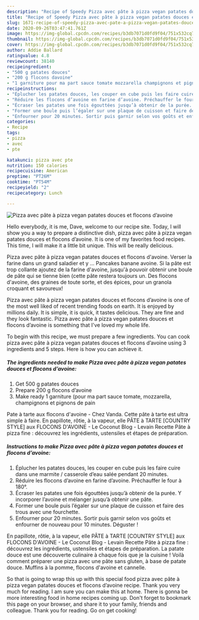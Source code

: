 ```yaml
---
description: "Recipe of Speedy Pizza avec pâte à pizza vegan patates douces et flocons d’avoine"
title: "Recipe of Speedy Pizza avec pâte à pizza vegan patates douces et flocons d’avoine"
slug: 1671-recipe-of-speedy-pizza-avec-pate-a-pizza-vegan-patates-douces-et-flocons-davoine
date: 2020-09-26T03:47:41.761Z
image: https://img-global.cpcdn.com/recipes/b3db7071d0fd9f04/751x532cq70/pizza-avec-pate-a-pizza-vegan-patates-douces-et-flocons-davoine-photo-principale-de-la-recette.jpg
thumbnail: https://img-global.cpcdn.com/recipes/b3db7071d0fd9f04/751x532cq70/pizza-avec-pate-a-pizza-vegan-patates-douces-et-flocons-davoine-photo-principale-de-la-recette.jpg
cover: https://img-global.cpcdn.com/recipes/b3db7071d0fd9f04/751x532cq70/pizza-avec-pate-a-pizza-vegan-patates-douces-et-flocons-davoine-photo-principale-de-la-recette.jpg
author: Addie Ballard
ratingvalue: 4.8
reviewcount: 38140
recipeingredient:
- "500 g patates douces"
- "200 g flocons davoine"
- "1 garniture pour ma part sauce tomate mozzarella champignons et pignons de pain"
recipeinstructions:
- "Éplucher les patates douces, les couper en cube puis les faire cuire dans une marmite / casserole d’eau salée pendant 20 minutes."
- "Réduire les flocons d’avoine en farine d’avoine. Préchauffer le four à 180°."
- "Écraser les patates une fois égouttées jusqu’à obtenir de la purée. Y incorporer l’avoine et mélanger jusqu’à obtenir une pâte."
- "Former une boule puis l’égaler sur une plaque de cuisson et faire des trous avec une fourchette."
- "Enfourner pour 20 minutes. Sortir puis garnir selon vos goûts et enfourner de nouveau pour 10 minutes. Déguster !"
categories:
- Recipe
tags:
- pizza
- avec
- pte

katakunci: pizza avec pte 
nutrition: 150 calories
recipecuisine: American
preptime: "PT26M"
cooktime: "PT54M"
recipeyield: "2"
recipecategory: Lunch

---
```



![Pizza avec pâte à pizza vegan patates douces et flocons d’avoine](https://img-global.cpcdn.com/recipes/b3db7071d0fd9f04/751x532cq70/pizza-avec-pate-a-pizza-vegan-patates-douces-et-flocons-davoine-photo-principale-de-la-recette.jpg)

Hello everybody, it is me, Dave, welcome to our recipe site. Today, I will show you a way to prepare a distinctive dish, pizza avec pâte à pizza vegan patates douces et flocons d’avoine. It is one of my favorites food recipes. This time, I will make it a little bit unique. This will be really delicious.

Pizza avec pâte à pizza vegan patates douces et flocons d&#39;avoine. Verser la farine dans un grand saladier et y … Pancakes banane avoine. Si la pâte est trop collante ajoutez de la farine d&#39;avoine, jusqu&#39;à pouvoir obtenir une boule de pâte qui se tienne bien (cette pâte restera toujours un. Des flocons d&#39;avoine, des graines de toute sorte, et des épices, pour un granola croquant et savoureux!

Pizza avec pâte à pizza vegan patates douces et flocons d’avoine is one of the most well liked of recent trending foods on earth. It is enjoyed by millions daily. It is simple, it is quick, it tastes delicious. They are fine and they look fantastic. Pizza avec pâte à pizza vegan patates douces et flocons d’avoine is something that I've loved my whole life.


To begin with this recipe, we must prepare a few ingredients. You can cook pizza avec pâte à pizza vegan patates douces et flocons d’avoine using 3 ingredients and 5 steps. Here is how you can achieve it.

<!--inarticleads1-->

##### The ingredients needed to make Pizza avec pâte à pizza vegan patates douces et flocons d’avoine:

1. Get 500 g patates douces
1. Prepare 200 g flocons d’avoine
1. Make ready 1 garniture (pour ma part sauce tomate, mozzarella, champignons et pignons de pain


Pate à tarte aux flocons d&#39;avoine - Chez Vanda. Cette pâte à tarte est ultra simple à faire. En papillote, rôtie, à la vapeur, elle PÂTE à TARTE [COUNTRY STYLE] aux FLOCONS D&#39;AVOINE - Le Coconut Blog - Levain Recette Pâte à pizza fine : découvrez les ingrédients, ustensiles et étapes de préparation. 

<!--inarticleads2-->

##### Instructions to make Pizza avec pâte à pizza vegan patates douces et flocons d’avoine:

1. Éplucher les patates douces, les couper en cube puis les faire cuire dans une marmite / casserole d’eau salée pendant 20 minutes.
1. Réduire les flocons d’avoine en farine d’avoine. Préchauffer le four à 180°.
1. Écraser les patates une fois égouttées jusqu’à obtenir de la purée. Y incorporer l’avoine et mélanger jusqu’à obtenir une pâte.
1. Former une boule puis l’égaler sur une plaque de cuisson et faire des trous avec une fourchette.
1. Enfourner pour 20 minutes. Sortir puis garnir selon vos goûts et enfourner de nouveau pour 10 minutes. Déguster !


En papillote, rôtie, à la vapeur, elle PÂTE à TARTE [COUNTRY STYLE] aux FLOCONS D&#39;AVOINE - Le Coconut Blog - Levain Recette Pâte à pizza fine : découvrez les ingrédients, ustensiles et étapes de préparation. La patate douce est une découverte culinaire à chaque fois que je la cuisine ! Voilà comment préparer une pizza avec une pâte sans gluten, à base de patate douce. Muffins à la pomme, flocons d&#39;avoine et cannelle. 

So that is going to wrap this up with this special food pizza avec pâte à pizza vegan patates douces et flocons d’avoine recipe. Thank you very much for reading. I am sure you can make this at home. There is gonna be more interesting food in home recipes coming up. Don't forget to bookmark this page on your browser, and share it to your family, friends and colleague. Thank you for reading. Go on get cooking!
